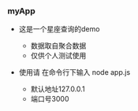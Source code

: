 ### myApp

+ 这是一个星座查询的demo
  + 数据取自聚合数据 
  + 仅供个人测试使用

+ 使用请 在命令行下输入 node app.js  
  + 默认地址127.0.0.1
  + 端口号3000